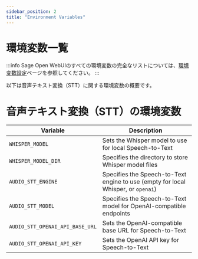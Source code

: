 ```yaml
---
sidebar_position: 2
title: "Environment Variables"
---
```


# 環境変数一覧

:::info
Sage Open WebUIのすべての環境変数の完全なリストについては、[環境変数設定](/getting-started/env-configuration)ページを参照してください。
:::

以下は音声テキスト変換（STT）に関する環境変数の概要です。

# 音声テキスト変換（STT）の環境変数

| Variable | Description |
|----------|-------------|
| `WHISPER_MODEL` | Sets the Whisper model to use for local Speech-to-Text |
| `WHISPER_MODEL_DIR` | Specifies the directory to store Whisper model files |
| `AUDIO_STT_ENGINE` | Specifies the Speech-to-Text engine to use (empty for local Whisper, or `openai`) |
| `AUDIO_STT_MODEL` | Specifies the Speech-to-Text model for OpenAI-compatible endpoints |
| `AUDIO_STT_OPENAI_API_BASE_URL` | Sets the OpenAI-compatible base URL for Speech-to-Text |
| `AUDIO_STT_OPENAI_API_KEY` | Sets the OpenAI API key for Speech-to-Text |